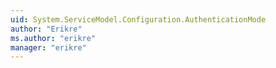```yaml
---
uid: System.ServiceModel.Configuration.AuthenticationMode
author: "Erikre"
ms.author: "erikre"
manager: "erikre"
---
```

